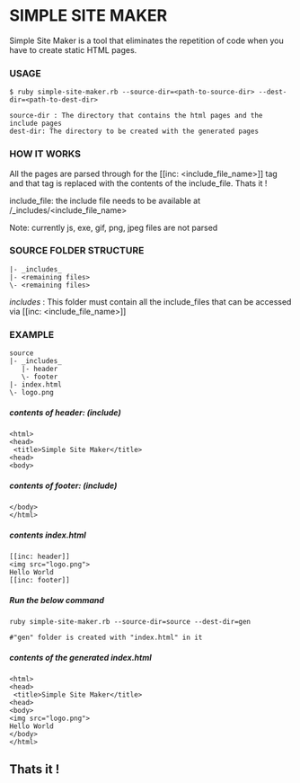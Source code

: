 # SIMPLE SITE MAKER

Simple Site Maker is a tool that eliminates the repetition of code when you have to create static HTML pages.

### USAGE

    $ ruby simple-site-maker.rb --source-dir=<path-to-source-dir> --dest-dir=<path-to-dest-dir>
    
    source-dir : The directory that contains the html pages and the include pages
    dest-dir: The directory to be created with the generated pages


### HOW IT WORKS

All the pages are parsed through for the [[inc: <include_file_name>]] tag and that tag is replaced with the contents of the include_file. Thats it !

include_file: the include file needs to be available at <source-dir>/_includes/<include_file_name>

Note: currently js, exe, gif, png, jpeg files are not parsed

### SOURCE FOLDER STRUCTURE


    |- _includes_
    |- <remaining files>
    \- <remaining files>


_includes_ : This folder must contain all the include_files that can be accessed via [[inc: <include_file_name>]]

### EXAMPLE


    source 
    |- _includes_
       |- header
       \- footer
    |- index.html
    \- logo.png


##### contents of header: (include)

    <html>
    <head>
     <title>Simple Site Maker</title>
    <head>
    <body>


##### contents of footer: (include)

    </body>
    </html>


##### contents index.html

    [[inc: header]]
    <img src="logo.png">
    Hello World
    [[inc: footer]]


##### Run the below command 

    ruby simple-site-maker.rb --source-dir=source --dest-dir=gen
    
    #"gen" folder is created with "index.html" in it


##### contents of the generated index.html

    <html>
    <head>
     <title>Simple Site Maker</title>
    <head>
    <body>
    <img src="logo.png">
    Hello World
    </body>
    </html>


Thats it !
----